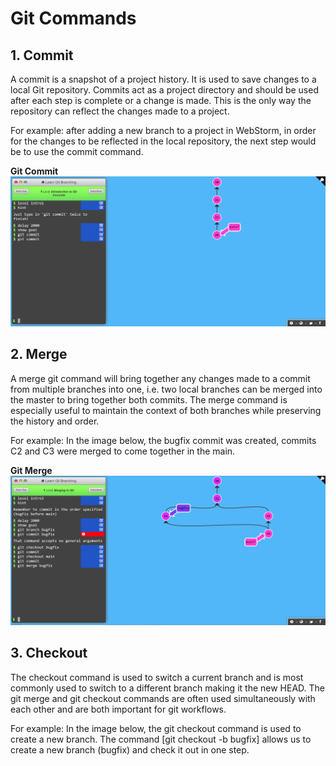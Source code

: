 # Git Commands
## 1. Commit
A commit is a snapshot of a project history. It is used to save changes to a local Git repository. Commits act as a project directory and should be used after each step is complete or a change is made. This is the only way the repository can reflect the changes made to a project.

For example: after adding a new branch to a project in WebStorm, in order for the changes to be reflected in the local repository, the next step would be to use the commit command.

**Git Commit**
![Git Commit](/Images/Git-Commit.png)


## 2. Merge
A merge git command will bring together any changes made to a commit from multiple branches into one, i.e. two local branches can be merged into the master to bring together both commits. The merge command is especially useful to maintain the context of both branches while preserving the history and order.

For example: In the image below, the bugfix commit was created, commits C2 and C3 were merged to come together in the main. 

**Git Merge**
![Git Merge](/Images/Git-Merge.png)

## 3. Checkout
The checkout command is used to switch a current branch and is most commonly used to switch to a different branch making it the new HEAD. The git merge and git checkout commands are often used simultaneously with each other and are both important for git workflows.

For example: In the image below, the git checkout command is used to create a new branch. The command [git checkout -b bugfix] allows us to create a new branch (bugfix) and check it out in one step.
